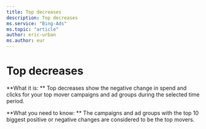 ```yaml
---
title: Top decreases
description: Top decreases
ms.service: "Bing-Ads"
ms.topic: "article"
author: eric-urban
ms.author: eur
---
```


# Top decreases

**What it is: **   Top decreases show the negative change in spend and clicks for your top mover campaigns and ad groups during the selected time period.

**What you need to know: **	The campaigns and ad groups with the top 10 biggest positive or negative changes are considered to be the top movers.


